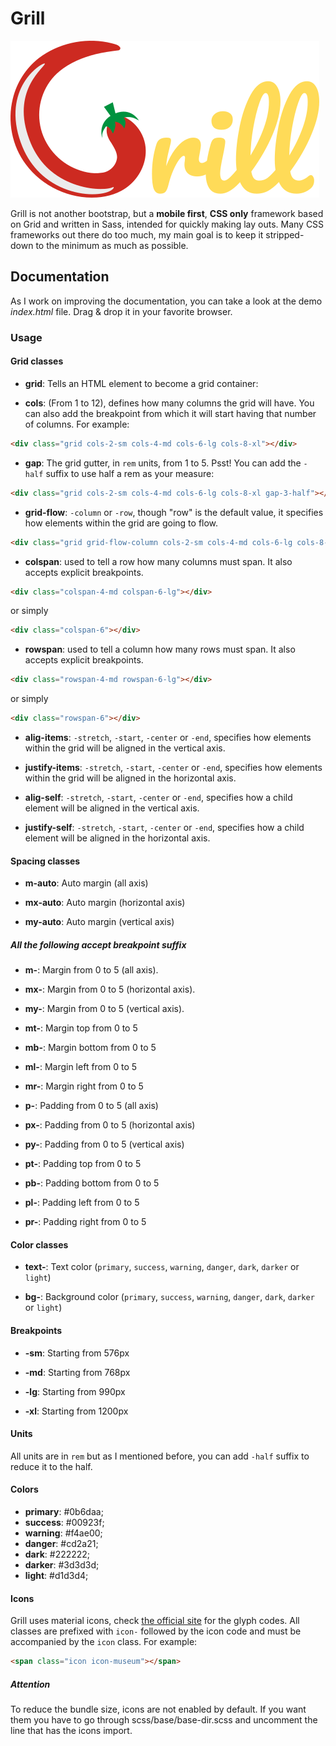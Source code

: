# Grill

![Grill Logo](img/logo.png)

Grill is not another bootstrap, but a **mobile first**, **CSS only** framework based on Grid and written in Sass, intended for quickly making lay outs.
Many CSS frameworks out there do too much, my main goal is to keep it stripped-down to the minimum as much as possible. 

## Documentation

As I work on improving the documentation, you can take a look at the demo *index.html* file. Drag & drop it in your favorite browser.

### Usage

#### Grid classes

- **grid**: Tells an HTML element to become a grid container:

- **cols**: (From 1 to 12), defines how many columns the grid will have. You can also add the breakpoint from which it will start having that number of columns. For example:

``` html
<div class="grid cols-2-sm cols-4-md cols-6-lg cols-8-xl"></div>
```

- **gap**: The grid gutter, in `rem` units, from 1 to 5. Psst! You can add the `-half` suffix to use half a rem as your measure:

``` html
<div class="grid cols-2-sm cols-4-md cols-6-lg cols-8-xl gap-3-half"></div>
```

- **grid-flow**: `-column` or `-row`, though "row" is the default value, it specifies how elements within the grid are going to flow.

``` html
<div class="grid grid-flow-column cols-2-sm cols-4-md cols-6-lg cols-8-xl gap-3-half"></div>
```

- **colspan**: used to tell a row how many columns must span. It also accepts explicit breakpoints.

``` html
<div class="colspan-4-md colspan-6-lg"></div>
```

or simply

``` html
<div class="colspan-6"></div>
```

- **rowspan**: used to tell a column how many rows must span. It also accepts explicit breakpoints.

``` html
<div class="rowspan-4-md rowspan-6-lg"></div>
```

or simply

``` html
<div class="rowspan-6"></div>
```

- **alig-items**: `-stretch`, `-start`, `-center` or `-end`, specifies how elements within the grid will be aligned in the vertical axis.

- **justify-items**: `-stretch`, `-start`, `-center` or `-end`, specifies how elements within the grid will be aligned in the horizontal axis.

- **alig-self**: `-stretch`, `-start`, `-center` or `-end`, specifies how a child element will be aligned in the vertical axis.

- **justify-self**: `-stretch`, `-start`, `-center` or `-end`, specifies how a child element will be aligned in the horizontal axis.

#### Spacing classes

- **m-auto**: Auto margin (all axis)

- **mx-auto**: Auto margin (horizontal axis)

- **my-auto**: Auto margin (vertical axis)

##### All the following accept breakpoint suffix

- **m-**: Margin from 0 to 5 (all axis).

- **mx-**: Margin from 0 to 5 (horizontal axis).

- **my-**: Margin from 0 to 5 (vertical axis).

- **mt-**: Margin top from 0 to 5

- **mb-**: Margin bottom from 0 to 5

- **ml-**: Margin left from 0 to 5

- **mr-**: Margin right from 0 to 5

- **p-**: Padding from 0 to 5 (all axis)

- **px-**: Padding from 0 to 5 (horizontal axis)

- **py-**: Padding from 0 to 5 (vertical axis)

- **pt-**: Padding top from 0 to 5

- **pb-**: Padding bottom from 0 to 5

- **pl-**: Padding left from 0 to 5

- **pr-**: Padding right from 0 to 5

#### Color classes

- **text-**: Text color (`primary`, `success`, `warning`, `danger`, `dark`, `darker` or `light`)

- **bg-**: Background color (`primary`, `success`, `warning`, `danger`, `dark`, `darker` or `light`)

#### Breakpoints

- **-sm**: Starting from 576px

- **-md**: Starting from 768px

- **-lg**: Starting from 990px

- **-xl**: Starting from 1200px

#### Units

All units are in `rem` but as I mentioned before, you can add `-half` suffix to reduce it to the half.

#### Colors

- **primary**: #0b6daa;
- **success**: #00923f;
- **warning**: #f4ae00;
- **danger**: #cd2a21;
- **dark**: #222222;
- **darker**: #3d3d3d;
- **light**: #d1d3d4;

#### Icons

Grill uses material icons, check [the official site](https://material.io/tools/icons/?style=baseline) for the glyph codes. All classes are prefixed with `icon-` followed by the icon code and must be accompanied by the `icon` class. For example:

``` html
<span class="icon icon-museum"></span>
```

##### Attention

To reduce the bundle size, icons are not enabled by default. If you want them you have to go through scss/base/base-dir.scss and uncomment the line that has the icons import.
